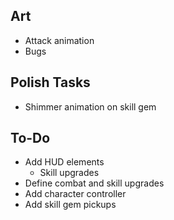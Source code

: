 ## Art

- Attack animation
- Bugs

## Polish Tasks

- Shimmer animation on skill gem

## To-Do

- Add HUD elements
  - Skill upgrades
- Define combat and skill upgrades
- Add character controller
- Add skill gem pickups
